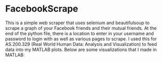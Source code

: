 # FacebookScrape
This is a simple web scraper that uses selenium and beautifulsoup to scrape a graph of your Facebook friends and their mutual friends. At the end of the python file, there is a location to enter in your username and password to login with as well as various pages to scrape. I used this for AS.200.329 (Real World Human Data: Analysis and Visualization) to feed data into my MATLAB plots. Below are some visualizations that I made in MATLAB:
